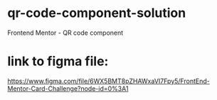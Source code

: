 # qr-code-component-solution
Frontend Mentor - QR code component
# link to figma file:
https://www.figma.com/file/6WX5BMT8pZHAWxaVI7Fpy5/FrontEnd-Mentor-Card-Challenge?node-id=0%3A1
